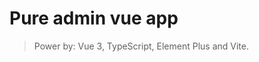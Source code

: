 <h1 style="text-alight: center;">Pure admin vue app</h1>

> Power by: Vue 3, TypeScript, Element Plus and Vite.
